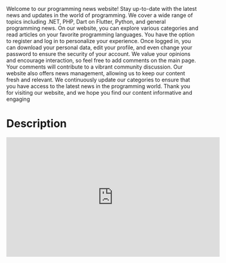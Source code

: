 Welcome to our programming news website! Stay up-to-date with the latest news and updates in the world of programming. We cover a wide range of topics including .NET, PHP, Dart on Flutter, Python, and general programming news.
On our website, you can explore various categories and read articles on your favorite programming languages. You have the option to register and log in to personalize your experience. Once logged in, you can download your personal data, edit your profile, and even change your password to ensure the security of your account.
We value your opinions and encourage interaction, so feel free to add comments on the main page. Your comments will contribute to a vibrant community discussion.
Our website also offers news management, allowing us to keep our content fresh and relevant. We continuously update our categories to ensure that you have access to the latest news in the programming world.
Thank you for visiting our website, and we hope you find our content informative and engaging
<h1>Description</h1>
  <iframe width="560" height="315" src="https://youtu.be/1FMpdYsTWgg" frameborder="0" allowfullscreen></iframe>
